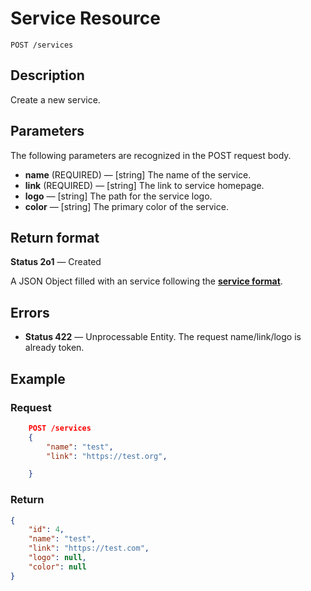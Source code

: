# Service Resource

    POST /services

## Description

Create a new service.

## Parameters

The following parameters are recognized in the POST request body.

- **name** (REQUIRED) — [string] The name of the service.
- **link** (REQUIRED) — [string] The link to service homepage.
- **logo** — [string] The path for the service logo.
- **color** — [string] The primary color of the service.

## Return format

**Status 2o1** — Created

A JSON Object filled with an service following the **[service format][]**.

## Errors

- **Status 422** — Unprocessable Entity. The request name/link/logo is already token.

## Example

### **Request**

``` json
    POST /services
    {
        "name": "test",
        "link": "https://test.org",

    }
```

### **Return**

``` json
{
    "id": 4,
    "name": "test",
    "link": "https://test.com",
    "logo": null,
    "color": null
}

```

[service format]: ../../formats.md#service-format
